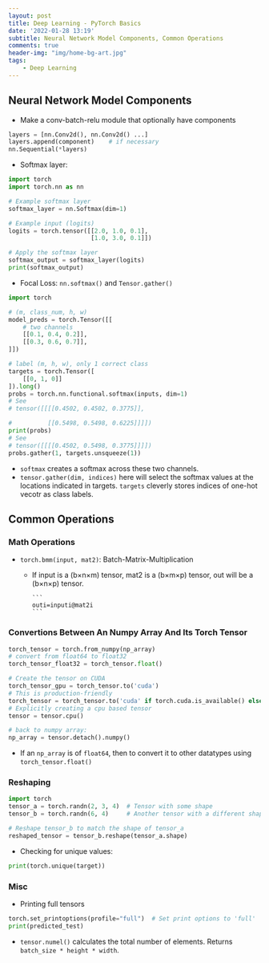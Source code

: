 ```yaml
---
layout: post
title: Deep Learning - PyTorch Basics
date: '2022-01-28 13:19'
subtitle: Neural Network Model Components, Common Operations
comments: true
header-img: "img/home-bg-art.jpg"
tags:
    - Deep Learning
---
```



## Neural Network Model Components

- Make a conv-batch-relu module that optionally have components

```python
layers = [nn.Conv2d(), nn.Conv2d() ...]
layers.append(component)    # if necessary
nn.Sequential(*layers)
```


- Softmax layer:

```python
import torch
import torch.nn as nn

# Example softmax layer
softmax_layer = nn.Softmax(dim=1)

# Example input (logits)
logits = torch.tensor([[2.0, 1.0, 0.1],
                       [1.0, 3.0, 0.1]])

# Apply the softmax layer
softmax_output = softmax_layer(logits)
print(softmax_output)
```

- Focal Loss: `nn.softmax()` and `Tensor.gather()`

```python
import torch

# (m, class_num, h, w)
model_preds = torch.Tensor([[
    # two channels
    [[0.1, 0.4, 0.2]],
    [[0.3, 0.6, 0.7]],
]])

# label (m, h, w), only 1 correct class
targets = torch.Tensor([
    [[0, 1, 0]]
]).long()
probs = torch.nn.functional.softmax(inputs, dim=1)
# See
# tensor([[[[0.4502, 0.4502, 0.3775]],

#          [[0.5498, 0.5498, 0.6225]]]])
print(probs)
# See
# tensor([[[[0.4502, 0.5498, 0.3775]]]])
probs.gather(1, targets.unsqueeze(1))
```

- `softmax` creates a softmax across these two channels.
- `tensor.gather(dim, indices)` here will select the softmax values at the locations indicated in targets. `targets` cleverly stores indices of one-hot vecotr as class labels.

## Common Operations

### Math Operations

- `torch.bmm(input, mat2)`: Batch-Matrix-Multiplication
  - If input is a (b×n×m) tensor, mat2 is a (b×m×p) tensor, out will be a (b×n×p) tensor.

        ```
        outi​=inputi​@mat2i
        ```

### Convertions Between An Numpy Array And Its Torch Tensor

```python
torch_tensor = torch.from_numpy(np_array)
# convert from float64 to float32
torch_tensor_float32 = torch_tensor.float()

# Create the tensor on CUDA
torch_tensor_gpu = torch_tensor.to('cuda')
# This is production-friendly
torch_tensor = torch_tensor.to('cuda' if torch.cuda.is_available() else 'cpu')
# Explicitly creating a cpu based tensor
tensor = tensor.cpu()

# back to numpy array:
np_array = tensor.detach().numpy() 
```

- If an `np_array` is of `float64`, then to convert it to other datatypes using `torch_tensor.float()`

### Reshaping

```python
import torch
tensor_a = torch.randn(2, 3, 4)  # Tensor with some shape
tensor_b = torch.randn(6, 4)     # Another tensor with a different shape

# Reshape tensor_b to match the shape of tensor_a
reshaped_tensor = tensor_b.reshape(tensor_a.shape)
```

- Checking for unique values:

```python
print(torch.unique(target))
```

### Misc

- Printing full tensors

```python
torch.set_printoptions(profile="full")  # Set print options to 'full'
print(predicted_test)
```

- `tensor.numel()` calculates the total number of elements. Returns `batch_size * height * width`.
